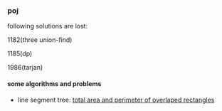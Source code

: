 ### poj

following solutions are lost:

1182(three union-find) 

1185(dp)

1986(tarjan)

#### some algorithms and problems

- line segment tree: [total area and perimeter of overlaped rectangles](https://blog.csdn.net/tomorrowtodie/article/details/52048323)
